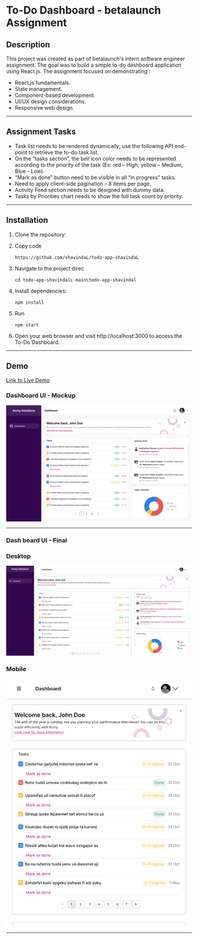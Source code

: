# To-Do Dashboard - betalaunch Assignment

## Description

This project was created as part of betalaunch's intern software engineer assignment. The goal was to build a simple to-do dashboard application using React.js. The assignment focused on demonstrating :

- React.js fundamentals.
- State management.
- Component-based development.
- UI/UX design considerations.
- Responsive web design.

---

## Assignment Tasks

- Task list needs to be rendered dynamically; use the following API end-point to retrieve the to-do task list.
- On the “tasks section”, the bell icon color needs to be represented according to the priority of the task (Ex: red – High, yellow – Medium, Blue - Low).
- “Mark as done” button need to be visible in all “in progress” tasks.
- Need to apply client-side pagination – 8 items per page.
- Activity Feed section needs to be designed with dummy data.
- Tasks by Priorities chart needs to show the full task count by priority.

---

## Installation
1. Clone the repository:

2. Copy code

    ```
    https://github.com/shavindaL/todo-app-shavindaL
    ```

3. Navigate to the project direc
    ```
    cd todo-app-shavindalL-main\todo-app-shavindal
    ```

4. Install dependencies:
    ```
    npm install
    ```

5. Run
    ```
    npm start
    ```

6. Open your web browser and visit http://localhost:3000 to access the To-Do Dashboard.

---
## Demo
[Link to Live Demo](https://vercel.com/shavindal/todo-app-shavinda-l/8Ed5F2ZaVhpSx7ctpPL14jHK9iaN)

### Dashboard UI - Mockup

![Dashboard UI](/screenshots/Dashboard.png)

---

### Dash board UI - Final

### Desktop
![Dashboard UI](/screenshots/Final-UI.png)

### Mobile
![Dashboard UI (mobile)](/screenshots/Final-UI_mobile.png)

---
